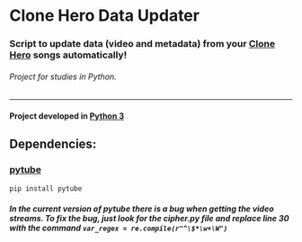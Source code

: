 # Clone Hero Data Updater

### Script to update data (video and metadata) from your [Clone Hero](https://clonehero.net) songs automatically!

###### Project for studies in Python.

****

#### Project developed in [Python 3](https://python.org)

## Dependencies:

### [pytube](https://pytube.io)

```python
pip install pytube
```

#### *In the current version of pytube there is a bug when getting the video streams. To fix the bug, just look for the cipher.py file and replace line 30 with the command `var_regex = re.compile(r"^\$*\w+\W")`*
